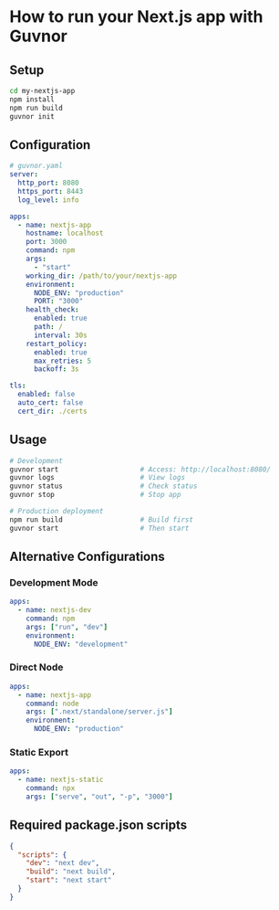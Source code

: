 # How to run your Next.js app with Guvnor

## Setup

```bash
cd my-nextjs-app
npm install
npm run build
guvnor init
```

## Configuration

```yaml
# guvnor.yaml
server:
  http_port: 8080
  https_port: 8443
  log_level: info

apps:
  - name: nextjs-app
    hostname: localhost
    port: 3000
    command: npm
    args:
      - "start"
    working_dir: /path/to/your/nextjs-app
    environment:
      NODE_ENV: "production"
      PORT: "3000"
    health_check:
      enabled: true
      path: /
      interval: 30s
    restart_policy:
      enabled: true
      max_retries: 5
      backoff: 3s

tls:
  enabled: false
  auto_cert: false
  cert_dir: ./certs
```

## Usage

```bash
# Development
guvnor start                    # Access: http://localhost:8080/
guvnor logs                     # View logs
guvnor status                   # Check status
guvnor stop                     # Stop app

# Production deployment
npm run build                   # Build first
guvnor start                    # Then start
```

## Alternative Configurations

### Development Mode
```yaml
apps:
  - name: nextjs-dev
    command: npm
    args: ["run", "dev"]
    environment:
      NODE_ENV: "development"
```

### Direct Node
```yaml
apps:
  - name: nextjs-app
    command: node
    args: [".next/standalone/server.js"]
    environment:
      NODE_ENV: "production"
```

### Static Export
```yaml
apps:
  - name: nextjs-static
    command: npx
    args: ["serve", "out", "-p", "3000"]
```

## Required package.json scripts

```json
{
  "scripts": {
    "dev": "next dev",
    "build": "next build",
    "start": "next start"
  }
}
```